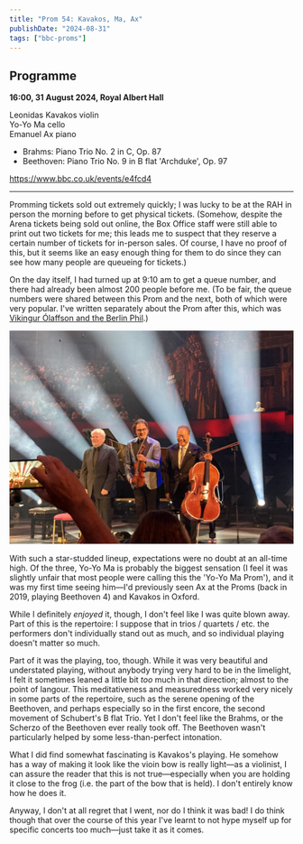 ```yaml
---
title: "Prom 54: Kavakos, Ma, Ax"
publishDate: "2024-08-31"
tags: ["bbc-proms"]
---
```


## Programme

**16:00, 31 August 2024, Royal Albert Hall**

Leonidas Kavakos violin<br />
Yo-Yo Ma cello<br />
Emanuel Ax piano<br />

- Brahms: Piano Trio No. 2 in C, Op. 87
- Beethoven: Piano Trio No. 9 in B flat 'Archduke', Op. 97

https://www.bbc.co.uk/events/e4fcd4

----------

Promming tickets sold out extremely quickly; I was lucky to be at the RAH in person the morning before to get physical tickets.
(Somehow, despite the Arena tickets being sold out online, the Box Office staff were still able to print out two tickets for me; this leads me to suspect that they reserve a certain number of tickets for in-person sales.
Of course, I have no proof of this, but it seems like an easy enough thing for them to do since they can see how many people are queueing for tickets.)

On the day itself, I had turned up at 9:10 am to get a queue number, and there had already been almost 200 people before me.
(To be fair, the queue numbers were shared between this Prom and the next, both of which were very popular.
I've written separately about the Prom after this, which was [Vikingur Ólaffson and the Berlin Phil](/posts/2024-08-31-prom55).)

![The performers](./img.jpg)

With such a star-studded lineup, expectations were no doubt at an all-time high.
Of the three, Yo-Yo Ma is probably the biggest sensation (I feel it was slightly unfair that most people were calling this the 'Yo-Yo Ma Prom'), and it was my first time seeing him—I'd previously seen Ax at the Proms (back in 2019, playing Beethoven 4) and Kavakos in Oxford.

While I definitely _enjoyed_ it, though, I don't feel like I was quite blown away.
Part of this is the repertoire: I suppose that in trios / quartets / etc. the performers don't individually stand out as much, and so individual playing doesn't matter so much.

Part of it was the playing, too, though.
While it was very beautiful and understated playing, without anybody trying very hard to be in the limelight, I felt it sometimes leaned a little bit _too_ much in that direction; almost to the point of langour.
This meditativeness and measuredness worked very nicely in some parts of the repertoire, such as the serene opening of the Beethoven, and perhaps especially so in the first encore, the second movement of Schubert's B flat Trio.
Yet I don't feel like the Brahms, or the Scherzo of the Beethoven ever really took off.
The Beethoven wasn't particularly helped by some less-than-perfect intonation.

What I did find somewhat fascinating is Kavakos's playing.
He somehow has a way of making it look like the vioin bow is really light—as a violinist, I can assure the reader that this is not true—especially when you are holding it close to the frog (i.e. the part of the bow that is held).
I don't entirely know how he does it.

Anyway, I don't at all regret that I went, nor do I think it was bad!
I do think though that over the course of this year I've learnt to not hype myself up for specific concerts too much—just take it as it comes.
